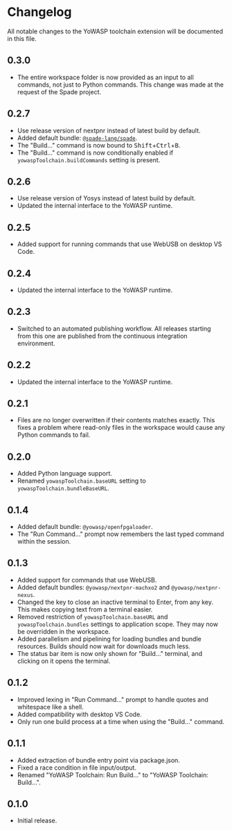 # Changelog

All notable changes to the YoWASP toolchain extension will be documented in this file.

## 0.3.0

- The entire workspace folder is now provided as an input to all commands, not just to Python commands. This change was made at the request of the Spade project.

## 0.2.7

- Use release version of nextpnr instead of latest build by default.
- Added default bundle: [`@spade-lang/spade`](https://spade-lang.org/).
- The "Build..." command is now bound to <kbd>Shift</kbd>+<kbd>Ctrl</kbd>+<kbd>B</kbd>.
- The "Build..." command is now conditionally enabled if `yowaspToolchain.buildCommands` setting is present.

## 0.2.6

- Use release version of Yosys instead of latest build by default.
- Updated the internal interface to the YoWASP runtime.

## 0.2.5

- Added support for running commands that use WebUSB on desktop VS Code.

## 0.2.4

- Updated the internal interface to the YoWASP runtime.

## 0.2.3

- Switched to an automated publishing workflow. All releases starting from this one are published from the continuous integration environment.

## 0.2.2

- Updated the internal interface to the YoWASP runtime.

## 0.2.1

- Files are no longer overwritten if their contents matches exactly. This fixes a problem where read-only files in the workspace would cause any Python commands to fail.

## 0.2.0

- Added Python language support.
- Renamed `yowaspToolchain.baseURL` setting to `yowaspToolchain.bundleBaseURL`.

## 0.1.4

- Added default bundle: `@yowasp/openfpgaloader`.
- The "Run Command..." prompt now remembers the last typed command within the session.

## 0.1.3

- Added support for commands that use WebUSB.
- Added default bundles: `@yowasp/nextpnr-machxo2` and `@yowasp/nextpnr-nexus`.
- Changed the key to close an inactive terminal to Enter, from any key. This makes copying text from a terminal easier.
- Removed restriction of `yowaspToolchain.baseURL` and `yowaspToolchain.bundles` settings to application scope. They may now be overridden in the workspace.
- Added parallelism and pipelining for loading bundles and bundle resources. Builds should now wait for downloads much less.
- The status bar item is now only shown for "Build..." terminal, and clicking on it opens the terminal.

## 0.1.2

- Improved lexing in "Run Command..." prompt to handle quotes and whitespace like a shell.
- Added compatibility with desktop VS Code.
- Only run one build process at a time when using the "Build..." command.

## 0.1.1

- Added extraction of bundle entry point via package.json.
- Fixed a race condition in file input/output.
- Renamed "YoWASP Toolchain: Run Build..." to "YoWASP Toolchain: Build...".

## 0.1.0

- Initial release.
